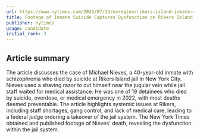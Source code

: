 ```yaml
---
url: https://www.nytimes.com/2025/07/14/nyregion/rikers-island-inmate-suicide-deaths-federal-takeover.html
title: Footage of Inmate Suicide Captures Dysfunction on Rikers Island
publisher: nytimes
usage: candidate
initial_rank: 3
---
```

## Article summary
The article discusses the case of Michael Nieves, a 40-year-old inmate with schizophrenia who died by suicide at Rikers Island jail in New York City. Nieves used a shaving razor to cut himself near the jugular vein while jail staff waited for medical assistance. He was one of 19 detainees who died by suicide, overdose, or medical emergency in 2022, with most deaths deemed preventable. The article highlights systemic issues at Rikers, including staff shortages, gang control, and lack of medical care, leading to a federal judge ordering a takeover of the jail system. The New York Times obtained and published footage of Nieves' death, revealing the dysfunction within the jail system.

